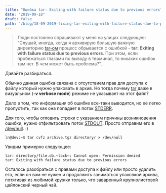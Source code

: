 ```yaml
---
title: "Ошибка tar: Exiting with failure status due to previous errors"
date: "2019-09-18"
draft: false
path: "/blog/18-09-2019-fixing-tar-exiting-with-failure-status-due-to-previous-errors"
---
```


>Люди постоянно спрашивают у меня на улицах следующее: "Слушай, иногда, когда я архивирую большую важную директорию [tar-ом](https://en.wikipedia.org/wiki/Tar_(computing)) процесс обрывается с ошибкой - __tar: Exiting with failure status due to previous errors__. При этом, если пробежаться глазами по выводу в терминал, то никаких ошибок там нет. В чем может быть проблема?".

Давайте разбираться.

Обычно данная ошибка связана с отсутствием прав для доступа к файлу который нужно упаковать в архив. Но тогда почему [tar](https://en.wikipedia.org/wiki/Tar_(computing)) даже в визуальном (__-v verbose mode__) режиме не указывает на этот файл?

Дело в том, что информация об ошибке все-таки выводится, но её легко пропустить, так как она попадает в поток [STDERR](https://en.wikipedia.org/wiki/Standard_streams#Standard_error_(stderr)).

Для того, чтобы отловить строки с указанием причины возникновения ошибки, нужно отфильтровать поток [STDOUT](https://en.wikipedia.org/wiki/Standard_streams#Standard_output_(stdout)). Просто отправим его в [/dev/null](https://en.wikipedia.org/wiki/Null_device). :)

```shell
ln@dev:~$ tar cvfz archive.tgz directory/ > /dev/null
```

Увидим примерно следующее:

```shell
tar: directory/file.db.~lock~: Cannot open: Permission denied
tar: Exiting with failure status due to previous errors
```

Осталось разобраться с правами доступа к файлу или просто удалить его, если он вам не нужен и продолжить заниматься упаковкой архива, потягивая из любимой кружки только, что заваренный крупнолистовой цейлонский черный чай.
